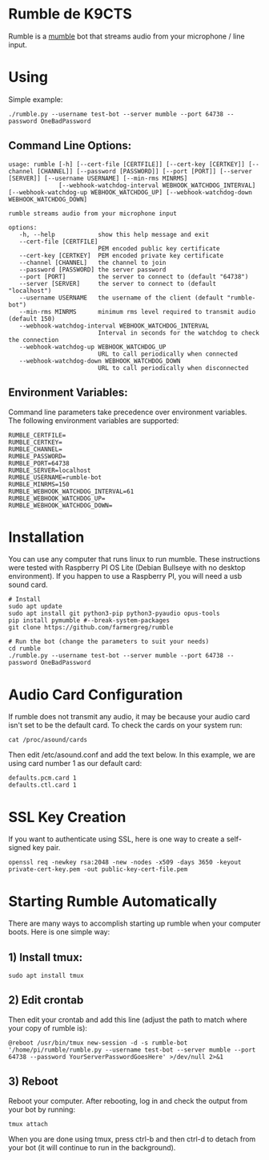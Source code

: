 # Rumble de K9CTS

Rumble is a [mumble](https://www.mumble.info/) bot that streams audio from your microphone / line input.

# Using

Simple example:
````
./rumble.py --username test-bot --server mumble --port 64738 --password OneBadPassword
````

## Command Line Options:
````
usage: rumble [-h] [--cert-file [CERTFILE]] [--cert-key [CERTKEY]] [--channel [CHANNEL]] [--password [PASSWORD]] [--port [PORT]] [--server [SERVER]] [--username USERNAME] [--min-rms MINRMS]
              [--webhook-watchdog-interval WEBHOOK_WATCHDOG_INTERVAL] [--webhook-watchdog-up WEBHOOK_WATCHDOG_UP] [--webhook-watchdog-down WEBHOOK_WATCHDOG_DOWN]

rumble streams audio from your microphone input

options:
   -h, --help            show this help message and exit
   --cert-file [CERTFILE]
                         PEM encoded public key certificate
   --cert-key [CERTKEY]  PEM encoded private key certificate
   --channel [CHANNEL]   the channel to join
   --password [PASSWORD] the server password
   --port [PORT]         the server to connect to (default "64738")
   --server [SERVER]     the server to connect to (default "localhost")
   --username USERNAME   the username of the client (default "rumble-bot")
   --min-rms MINRMS      minimum rms level required to transmit audio (default 150)
   --webhook-watchdog-interval WEBHOOK_WATCHDOG_INTERVAL
                         Interval in seconds for the watchdog to check the connection
   --webhook-watchdog-up WEBHOOK_WATCHDOG_UP
                         URL to call periodically when connected
   --webhook-watchdog-down WEBHOOK_WATCHDOG_DOWN
                         URL to call periodically when disconnected
````

## Environment Variables:
Command line parameters take precedence over environment variables.
The following environment variables are supported:

````
RUMBLE_CERTFILE=
RUMBLE_CERTKEY=
RUMBLE_CHANNEL=
RUMBLE_PASSWORD=
RUMBLE_PORT=64738
RUMBLE_SERVER=localhost
RUMBLE_USERNAME=rumble-bot
RUMBLE_MINRMS=150
RUMBLE_WEBHOOK_WATCHDOG_INTERVAL=61
RUMBLE_WEBHOOK_WATCHDOG_UP=
RUMBLE_WEBHOOK_WATCHDOG_DOWN=
````

# Installation

You can use any computer that runs linux to run mumble.
These instructions were tested with Raspberry PI OS Lite (Debian Bullseye with no desktop environment).
If you happen to use a Raspberry PI, you will need a usb sound card.

````
# Install
sudo apt update
sudo apt install git python3-pip python3-pyaudio opus-tools
pip install pymumble #--break-system-packages
git clone https://github.com/farmergreg/rumble

# Run the bot (change the parameters to suit your needs)
cd rumble
./rumble.py --username test-bot --server mumble --port 64738 --password OneBadPassword
````

# Audio Card Configuration

If rumble does not transmit any audio, it may be because your audio card isn't set to be the default card.
To check the cards on your system run:

````
cat /proc/asound/cards
````

Then edit /etc/asound.conf and add the text below.
In this example, we are using card number 1 as our default card:

````
defaults.pcm.card 1
defaults.ctl.card 1
````

# SSL Key Creation

If you want to authenticate using SSL, here is one way to create a self-signed key pair.

````
openssl req -newkey rsa:2048 -new -nodes -x509 -days 3650 -keyout private-cert-key.pem -out public-key-cert-file.pem
````

# Starting Rumble Automatically

There are many ways to accomplish starting up rumble when your computer boots.
Here is one simple way:

## 1) Install tmux:
````
sudo apt install tmux
````

## 2) Edit crontab
Then edit your crontab and add this line (adjust the path to match where your copy of rumble is):

````
@reboot /usr/bin/tmux new-session -d -s rumble-bot '/home/pi/rumble/rumble.py --username test-bot --server mumble --port 64738 --password YourServerPasswordGoesHere' >/dev/null 2>&1
````

## 3) Reboot
Reboot your computer.
After rebooting, log in and check the output from your bot by running:

````
tmux attach
````

When you are done using tmux, press ctrl-b and then ctrl-d to detach from your bot (it will continue to run in the background).

